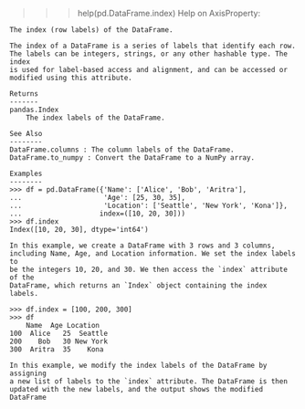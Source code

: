 >>> help(pd.DataFrame.index)
Help on AxisProperty:

    The index (row labels) of the DataFrame.

    The index of a DataFrame is a series of labels that identify each row.
    The labels can be integers, strings, or any other hashable type. The index
    is used for label-based access and alignment, and can be accessed or
    modified using this attribute.

    Returns
    -------
    pandas.Index
        The index labels of the DataFrame.

    See Also
    --------
    DataFrame.columns : The column labels of the DataFrame.
    DataFrame.to_numpy : Convert the DataFrame to a NumPy array.

    Examples
    --------
    >>> df = pd.DataFrame({'Name': ['Alice', 'Bob', 'Aritra'],
    ...                    'Age': [25, 30, 35],
    ...                    'Location': ['Seattle', 'New York', 'Kona']},
    ...                   index=([10, 20, 30]))
    >>> df.index
    Index([10, 20, 30], dtype='int64')

    In this example, we create a DataFrame with 3 rows and 3 columns,
    including Name, Age, and Location information. We set the index labels to
    be the integers 10, 20, and 30. We then access the `index` attribute of the
    DataFrame, which returns an `Index` object containing the index labels.

    >>> df.index = [100, 200, 300]
    >>> df
        Name  Age Location
    100  Alice   25  Seattle
    200    Bob   30 New York
    300  Aritra  35    Kona

    In this example, we modify the index labels of the DataFrame by assigning
    a new list of labels to the `index` attribute. The DataFrame is then
    updated with the new labels, and the output shows the modified DataFrame
